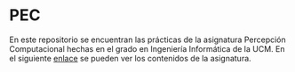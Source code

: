 # PEC
En este repositorio se encuentran las prácticas de la asignatura Percepción Computacional hechas en el grado en Ingeniería Informática de la UCM. En el siguiente [enlace](http://www.fdi.ucm.es/Pub/ImpresoFichaDocente.aspx?Id=988) se pueden ver los contenidos de la asignatura.
